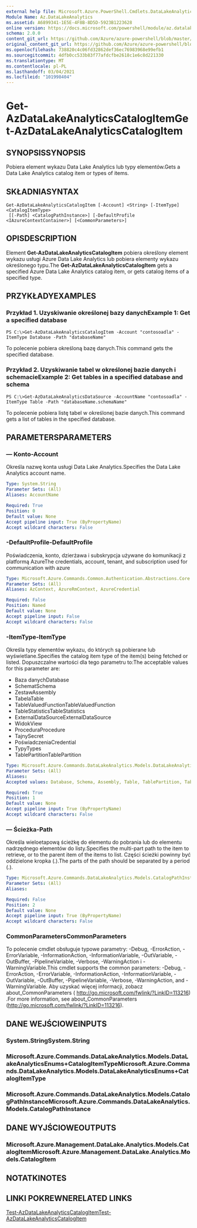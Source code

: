 ```yaml
---
external help file: Microsoft.Azure.PowerShell.Cmdlets.DataLakeAnalytics.dll-Help.xml
Module Name: Az.DataLakeAnalytics
ms.assetid: A6899341-1E5E-4F8B-8D5D-5923B1223628
online version: https://docs.microsoft.com/powershell/module/az.datalakeanalytics/get-azdatalakeanalyticscatalogitem
schema: 2.0.0
content_git_url: https://github.com/Azure/azure-powershell/blob/master/src/DataLakeAnalytics/DataLakeAnalytics/help/Get-AzDataLakeAnalyticsCatalogItem.md
original_content_git_url: https://github.com/Azure/azure-powershell/blob/master/src/DataLakeAnalytics/DataLakeAnalytics/help/Get-AzDataLakeAnalyticsCatalogItem.md
ms.openlocfilehash: 738820c4c06fd32862def36ec76983968e99efb1
ms.sourcegitcommit: 4dfb0cc533b83f77afdcfbe2618c1e6c8d221330
ms.translationtype: MT
ms.contentlocale: pl-PL
ms.lasthandoff: 03/04/2021
ms.locfileid: "101998404"
---
```

# <span data-ttu-id="a6619-101">Get-AzDataLakeAnalyticsCatalogItem</span><span class="sxs-lookup"><span data-stu-id="a6619-101">Get-AzDataLakeAnalyticsCatalogItem</span></span>

## <span data-ttu-id="a6619-102">SYNOPSIS</span><span class="sxs-lookup"><span data-stu-id="a6619-102">SYNOPSIS</span></span>
<span data-ttu-id="a6619-103">Pobiera element wykazu Data Lake Analytics lub typy elementów.</span><span class="sxs-lookup"><span data-stu-id="a6619-103">Gets a Data Lake Analytics catalog item or types of items.</span></span>

## <span data-ttu-id="a6619-104">SKŁADNIA</span><span class="sxs-lookup"><span data-stu-id="a6619-104">SYNTAX</span></span>

```
Get-AzDataLakeAnalyticsCatalogItem [-Account] <String> [-ItemType] <CatalogItemType>
 [[-Path] <CatalogPathInstance>] [-DefaultProfile <IAzureContextContainer>] [<CommonParameters>]
```

## <span data-ttu-id="a6619-105">OPIS</span><span class="sxs-lookup"><span data-stu-id="a6619-105">DESCRIPTION</span></span>
<span data-ttu-id="a6619-106">Element **Get-AzDataLakeAnalyticsCatalogItem** pobiera określony element wykazu usługi Azure Data Lake Analytics lub pobiera elementy wykazu określonego typu.</span><span class="sxs-lookup"><span data-stu-id="a6619-106">The **Get-AzDataLakeAnalyticsCatalogItem** gets a specified Azure Data Lake Analytics catalog item, or gets catalog items of a specified type.</span></span>

## <span data-ttu-id="a6619-107">PRZYKŁADY</span><span class="sxs-lookup"><span data-stu-id="a6619-107">EXAMPLES</span></span>

### <span data-ttu-id="a6619-108">Przykład 1. Uzyskiwanie określonej bazy danych</span><span class="sxs-lookup"><span data-stu-id="a6619-108">Example 1: Get a specified database</span></span>
```
PS C:\>Get-AzDataLakeAnalyticsCatalogItem -Account "contosoadla" -ItemType Database -Path "databaseName"
```

<span data-ttu-id="a6619-109">To polecenie pobiera określoną bazę danych.</span><span class="sxs-lookup"><span data-stu-id="a6619-109">This command gets the specified database.</span></span>

### <span data-ttu-id="a6619-110">Przykład 2. Uzyskiwanie tabel w określonej bazie danych i schemacie</span><span class="sxs-lookup"><span data-stu-id="a6619-110">Example 2: Get tables in a specified database and schema</span></span>
```
PS C:\>Get-AzDataLakeAnalyticsDataSource -AccountName "contosoadla" -ItemType Table -Path "databaseName.schemaName"
```

<span data-ttu-id="a6619-111">To polecenie pobiera listę tabel w określonej bazie danych.</span><span class="sxs-lookup"><span data-stu-id="a6619-111">This command gets a list of tables in the specified database.</span></span>

## <span data-ttu-id="a6619-112">PARAMETERS</span><span class="sxs-lookup"><span data-stu-id="a6619-112">PARAMETERS</span></span>

### <span data-ttu-id="a6619-113">— Konto</span><span class="sxs-lookup"><span data-stu-id="a6619-113">-Account</span></span>
<span data-ttu-id="a6619-114">Określa nazwę konta usługi Data Lake Analytics.</span><span class="sxs-lookup"><span data-stu-id="a6619-114">Specifies the Data Lake Analytics account name.</span></span>

```yaml
Type: System.String
Parameter Sets: (All)
Aliases: AccountName

Required: True
Position: 0
Default value: None
Accept pipeline input: True (ByPropertyName)
Accept wildcard characters: False
```

### <span data-ttu-id="a6619-115">-DefaultProfile</span><span class="sxs-lookup"><span data-stu-id="a6619-115">-DefaultProfile</span></span>
<span data-ttu-id="a6619-116">Poświadczenia, konto, dzierżawa i subskrypcja używane do komunikacji z platformą Azure</span><span class="sxs-lookup"><span data-stu-id="a6619-116">The credentials, account, tenant, and subscription used for communication with azure</span></span>

```yaml
Type: Microsoft.Azure.Commands.Common.Authentication.Abstractions.Core.IAzureContextContainer
Parameter Sets: (All)
Aliases: AzContext, AzureRmContext, AzureCredential

Required: False
Position: Named
Default value: None
Accept pipeline input: False
Accept wildcard characters: False
```

### <span data-ttu-id="a6619-117">-ItemType</span><span class="sxs-lookup"><span data-stu-id="a6619-117">-ItemType</span></span>
<span data-ttu-id="a6619-118">Określa typy elementów wykazu, do których są pobierane lub wyświetlane.</span><span class="sxs-lookup"><span data-stu-id="a6619-118">Specifies the catalog item type of the item(s) being fetched or listed.</span></span>
<span data-ttu-id="a6619-119">Dopuszczalne wartości dla tego parametru to:</span><span class="sxs-lookup"><span data-stu-id="a6619-119">The acceptable values for this parameter are:</span></span>
- <span data-ttu-id="a6619-120">Baza danych</span><span class="sxs-lookup"><span data-stu-id="a6619-120">Database</span></span>
- <span data-ttu-id="a6619-121">Schemat</span><span class="sxs-lookup"><span data-stu-id="a6619-121">Schema</span></span>
- <span data-ttu-id="a6619-122">Zestaw</span><span class="sxs-lookup"><span data-stu-id="a6619-122">Assembly</span></span>
- <span data-ttu-id="a6619-123">Tabela</span><span class="sxs-lookup"><span data-stu-id="a6619-123">Table</span></span>
- <span data-ttu-id="a6619-124">TableValuedFunction</span><span class="sxs-lookup"><span data-stu-id="a6619-124">TableValuedFunction</span></span>
- <span data-ttu-id="a6619-125">TableStatistics</span><span class="sxs-lookup"><span data-stu-id="a6619-125">TableStatistics</span></span>
- <span data-ttu-id="a6619-126">ExternalDataSource</span><span class="sxs-lookup"><span data-stu-id="a6619-126">ExternalDataSource</span></span>
- <span data-ttu-id="a6619-127">Widok</span><span class="sxs-lookup"><span data-stu-id="a6619-127">View</span></span>
- <span data-ttu-id="a6619-128">Procedura</span><span class="sxs-lookup"><span data-stu-id="a6619-128">Procedure</span></span>
- <span data-ttu-id="a6619-129">Tajny</span><span class="sxs-lookup"><span data-stu-id="a6619-129">Secret</span></span>
- <span data-ttu-id="a6619-130">Poświadczenia</span><span class="sxs-lookup"><span data-stu-id="a6619-130">Credential</span></span>
- <span data-ttu-id="a6619-131">Typy</span><span class="sxs-lookup"><span data-stu-id="a6619-131">Types</span></span>
- <span data-ttu-id="a6619-132">TablePartition</span><span class="sxs-lookup"><span data-stu-id="a6619-132">TablePartition</span></span>

```yaml
Type: Microsoft.Azure.Commands.DataLakeAnalytics.Models.DataLakeAnalyticsEnums+CatalogItemType
Parameter Sets: (All)
Aliases:
Accepted values: Database, Schema, Assembly, Table, TablePartition, TableValuedFunction, TableStatistics, ExternalDataSource, View, Procedure, Secret, Credential, Types, Package

Required: True
Position: 1
Default value: None
Accept pipeline input: True (ByPropertyName)
Accept wildcard characters: False
```

### <span data-ttu-id="a6619-133">— Ścieżka</span><span class="sxs-lookup"><span data-stu-id="a6619-133">-Path</span></span>
<span data-ttu-id="a6619-134">Określa wieloetapową ścieżkę do elementu do pobrania lub do elementu nadrzędnego elementów do listy.</span><span class="sxs-lookup"><span data-stu-id="a6619-134">Specifies the multi-part path to the item to retrieve, or to the parent item of the items to list.</span></span>
<span data-ttu-id="a6619-135">Części ścieżki powinny być oddzielone kropka (.).</span><span class="sxs-lookup"><span data-stu-id="a6619-135">The parts of the path should be separated by a period (.).</span></span>

```yaml
Type: Microsoft.Azure.Commands.DataLakeAnalytics.Models.CatalogPathInstance
Parameter Sets: (All)
Aliases:

Required: False
Position: 2
Default value: None
Accept pipeline input: True (ByPropertyName)
Accept wildcard characters: False
```

### <span data-ttu-id="a6619-136">CommonParameters</span><span class="sxs-lookup"><span data-stu-id="a6619-136">CommonParameters</span></span>
<span data-ttu-id="a6619-137">To polecenie cmdlet obsługuje typowe parametry: -Debug, -ErrorAction, -ErrorVariable, -InformationAction, -InformationVariable, -OutVariable, -OutBuffer, -PipelineVariable, -Verbose, -WarningAction i -WarningVariable.</span><span class="sxs-lookup"><span data-stu-id="a6619-137">This cmdlet supports the common parameters: -Debug, -ErrorAction, -ErrorVariable, -InformationAction, -InformationVariable, -OutVariable, -OutBuffer, -PipelineVariable, -Verbose, -WarningAction, and -WarningVariable.</span></span> <span data-ttu-id="a6619-138">Aby uzyskać więcej informacji, zobacz about_CommonParameters ( http://go.microsoft.com/fwlink/?LinkID=113216) .</span><span class="sxs-lookup"><span data-stu-id="a6619-138">For more information, see about_CommonParameters (http://go.microsoft.com/fwlink/?LinkID=113216).</span></span>

## <span data-ttu-id="a6619-139">DANE WEJŚCIOWE</span><span class="sxs-lookup"><span data-stu-id="a6619-139">INPUTS</span></span>

### <span data-ttu-id="a6619-140">System.String</span><span class="sxs-lookup"><span data-stu-id="a6619-140">System.String</span></span>

### <span data-ttu-id="a6619-141">Microsoft.Azure.Commands.DataLakeAnalytics.Models.DataLakeAnalyticsEnums+CatalogItemType</span><span class="sxs-lookup"><span data-stu-id="a6619-141">Microsoft.Azure.Commands.DataLakeAnalytics.Models.DataLakeAnalyticsEnums+CatalogItemType</span></span>

### <span data-ttu-id="a6619-142">Microsoft.Azure.Commands.DataLakeAnalytics.Models.CatalogPathInstance</span><span class="sxs-lookup"><span data-stu-id="a6619-142">Microsoft.Azure.Commands.DataLakeAnalytics.Models.CatalogPathInstance</span></span>

## <span data-ttu-id="a6619-143">DANE WYJŚCIOWE</span><span class="sxs-lookup"><span data-stu-id="a6619-143">OUTPUTS</span></span>

### <span data-ttu-id="a6619-144">Microsoft.Azure.Management.DataLake.Analytics.Models.CatalogItem</span><span class="sxs-lookup"><span data-stu-id="a6619-144">Microsoft.Azure.Management.DataLake.Analytics.Models.CatalogItem</span></span>

## <span data-ttu-id="a6619-145">NOTATKI</span><span class="sxs-lookup"><span data-stu-id="a6619-145">NOTES</span></span>

## <span data-ttu-id="a6619-146">LINKI POKREWNE</span><span class="sxs-lookup"><span data-stu-id="a6619-146">RELATED LINKS</span></span>

[<span data-ttu-id="a6619-147">Test-AzDataLakeAnalyticsCatalogItem</span><span class="sxs-lookup"><span data-stu-id="a6619-147">Test-AzDataLakeAnalyticsCatalogItem</span></span>](./Test-AzDataLakeAnalyticsCatalogItem.md)


